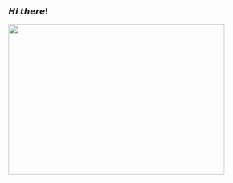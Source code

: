 ### 𝙃𝙞 𝙩𝙝𝙚𝙧𝙚!

<p align="left">
  <kbd> 
    <img width="430" height="300" src="https://spotlights-feed.github.com/spotlights/13-ghoulish-games/mummy.gif"> 
</kbd> 
</p><br>

<!--
**rjrockzz/rjrockzz** is a ✨ _special_ ✨ repository because its `README.md` (this file) appears on your GitHub profile.

Here are some ideas to get you started:

- 🔭 I’m currently working on ...
- 🌱 I’m currently learning ...
- 👯 I’m looking to collaborate on ...
- 🤔 I’m looking for help with ...
- 💬 Ask me about ...
- 📫 How to reach me: ...
- 😄 Pronouns: ...
- ⚡ Fun fact: ...
-->


